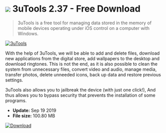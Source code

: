 # ![](https://cdn.softexe.net/static/icon/win.gif) 3uTools 2.37 - Free Download

> 3uTools is a free tool for managing data stored in the memory of mobile devices operating under iOS control on a computer with Windows.

[![3uTools](https://gallery.dpcdn.pl/imgc/Tools/82556/g_-_420x350_1.5_-_x882e4e17-bdb4-4d8c-a36c-06c0f8325041.jpg)](https://softexe.net/win/hobbies-lifestyle/mobile/3utools:abfR.html)

With the help of 3uTools, we will be able to add and delete files, download new applications from the digital store, add wallpapers to the desktop and download ringtones. This is not the end, as it is also possible to clean the system from unnecessary files, convert video and audio, manage media, transfer photos, delete unneeded icons, back up data and restore previous settings.
 
 3uTools also allows you to jailbreak the device (with just one click!), And thus allows you to bypass security that prevents the installation of some programs.


- **Update:** Sep 19 2019
- **File size:** 100.80 MB

[![Download](https://cdn.softexe.net/static/img/download.png)](https://softexe.net/win/hobbies-lifestyle/mobile/3utools:abfR.html)

